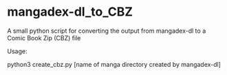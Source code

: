# mangadex-dl_to_CBZ
A small python script for converting the output from mangadex-dl to a Comic Book Zip (CBZ) file

Usage:

python3 create_cbz.py [name of manga directory created by mangadex-dl]

